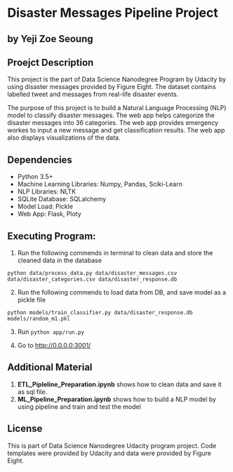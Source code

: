 # Disaster Messages Pipeline Project
## by Yeji Zoe Seoung

## Proejct Description
This project is the part of Data Science Nanodegree Program by Udacity by using disaster messages provided by Figure Eight. The dataset contains labelled tweet and messages from real-life disaster events. 

The purpose of this project is to build a Natural Language Processing (NLP) model to classify disaster messages. The web app helps categorize the disaster messages into 36 categories. The web app provides emergency workes to input a new message and get classification results. The web app also displays visualizations of the data. 


## Dependencies
- Python 3.5+
- Machine Learning Libraries: Numpy, Pandas, Sciki-Learn
- NLP Libraries: NLTK 
- SQLite Database: SQLalchemy
- Model Load: Pickle
- Web App: Flask, Ploty


## Executing Program:
1. Run the following commends in terminal to clean data and store the cleaned data in the database

`python data/process_data.py data/disaster_messages.csv data/disaster_categories.csv data/disaster_response.db`



2. Run the following commends to load data from DB, and save model as a pickle file

`python models/train_classifier.py data/disaster_response.db models/random_m1.pkl`


3. Run `python app/run.py`

4. Go to http://0.0.0.0:3001/


## Additional Material
1. **ETL_Pipleline_Preparation.ipynb** shows how to clean data and save it as sql file.
2. **ML_Pipeline_Preparation.ipynb** shows how to build a NLP model by using pipeline and train and test the model


## License
This is part of Data Science Nanodegree Udacity program project. Code templates were provided by Udacity and data were provided by Figure Eight.
